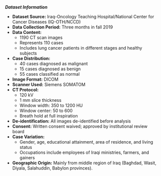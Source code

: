 ***Dataset Information***
- **Dataset Source:** Iraq-Oncology Teaching Hospital/National Center for Cancer Diseases (IQ-OTH/NCCD)
- **Data Collection Period:** Three months in fall 2019
- **Data Content:**
  - 1190 CT scan images
  - Represents 110 cases
  - Includes lung cancer patients in different stages and healthy subjects
- **Case Distribution:**
  - 40 cases diagnosed as malignant
  - 15 cases diagnosed as benign
  - 55 cases classified as normal
- **Image Format:** DICOM
- **Scanner Used:** Siemens SOMATOM
- **CT Protocol:**
  - 120 kV
  - 1 mm slice thickness
  - Window width: 350 to 1200 HU
  - Window center: 50 to 600
  - Breath hold at full inspiration
- **De-identification:** All images de-identified before analysis
- **Consent:** Written consent waived; approved by institutional review board
- **Case Variation:**
  - Gender, age, educational attainment, area of residence, and living status
  - Occupations include employees of Iraqi ministries, farmers, and gainers
- **Geographic Origin:** Mainly from middle region of Iraq (Baghdad, Wasit, Diyala, Salahuddin, Babylon provinces).
